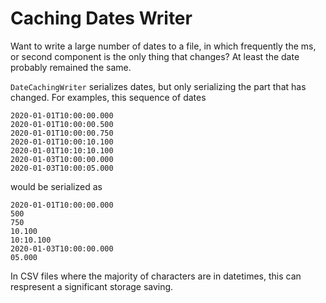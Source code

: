 Caching Dates Writer
====================

Want to write a large number of dates to a file, in which frequently the ms, or second component is the only thing that changes? At least the date probably remained the same.

`DateCachingWriter` serializes dates, but only serializing the part that has changed. For examples, this sequence of dates
```
2020-01-01T10:00:00.000
2020-01-01T10:00:00.500
2020-01-01T10:00:00.750
2020-01-01T10:00:10.100
2020-01-01T10:10:10.100
2020-01-03T10:00:00.000
2020-01-03T10:00:05.000
```
would be serialized as
```
2020-01-01T10:00:00.000
500
750
10.100
10:10.100
2020-01-03T10:00:00.000
05.000
```
In CSV files where the majority of characters are in datetimes, this can respresent a significant storage saving.

